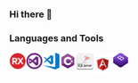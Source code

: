 ### Hi there 👋

### Languages and Tools

<img align="left" alt="RX" width="30" src="/img/embarcadero-rad.png" />
<img align="left" alt="Visual Studio" width="30" src="/img/vs.png" />
<img align="left" alt="Visual Studio Code" width="30" src="/img/vsc.png" />
<img align="left" alt="C#" width="30" src="/img/csharp.png" />
<img align="left" alt="MSSQL" width="32" src="/img/sql-server.png" />
<img align="left" alt="Angular" width="32" src="/img/angular.png" />
<img align="left" alt="Bootstrap" width="32" src="/img/bootstrap.png" />
